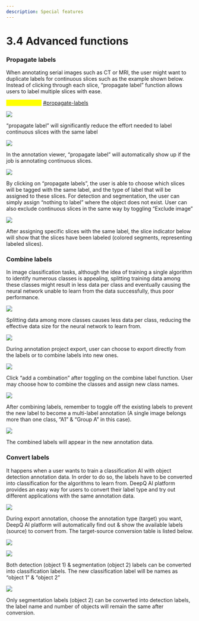 ```yaml
---
description: Special features
---
```


# 3.4 Advanced functions

### **Propagate labels**

When annotating serial images such as CT or MRI, the user might want to duplicate labels for continuous slices such as the example shown below. Instead of clicking through each slice, “propagate label” function allows users to label multiple slices with ease.

<mark style="color:yellow;">Tutorial Video:</mark><img src="../.gitbook/assets/video_icon_small.jpg" alt="" data-size="line"> [#propagate-labels](../tutorial-videos/annotation-deepcap.md#propagate-labels "mention")

![](../.gitbook/assets/con-3-4-1.png)

“propagate label” will significantly reduce the effort needed to label continuous slices with the same label

![](../.gitbook/assets/con-3-4-2.png)

In the annotation viewer, “propagate label” will automatically show up if the job is annotating continuous slices.

![](../.gitbook/assets/con-3-4-3.png)

By clicking on “propagate labels”, the user is able to choose which slices will be tagged with the same label, and the type of label that will be assigned to these slices. For detection and segmentation, the user can simply assign “nothing to label” where the object does not exist. User can also exclude continuous slices in the same way by toggling “Exclude image”

![](../.gitbook/assets/con-3-4-4.png)

After assigning specific slices with the same label, the slice indicator below will show that the slices have been labeled (colored segments, representing labeled slices).

### Combine labels

In image classification tasks, although the idea of training a single algorithm to identify numerous classes is appealing, splitting training data among these classes might result in less data per class and eventually causing the neural network unable to learn from the data successfully, thus poor performance.

![](../.gitbook/assets/con-3-4-5.png)

Splitting data among more classes causes less data per class, reducing the effective data size for the neural network to learn from.

![](../.gitbook/assets/con-3-4-6.png)

During annotation project export, user can choose to export directly from the labels or to combine labels into new ones.

![](../.gitbook/assets/con-3-4-7.png)

Click “add a combination” after toggling on the combine label function. User may choose how to combine the classes and assign new class names.

![](../.gitbook/assets/con-3-4-8.png)

After combining labels, remember to toggle off the existing labels to prevent the new label to become a multi-label annotation (A single image belongs more than one class, “A1” & “Group A” in this case).

![](../.gitbook/assets/con-3-4-9.png)

The combined labels will appear in the new annotation data.

### **Convert labels**

It happens when a user wants to train a classification AI with object detection annotation data. In order to do so, the labels have to be converted into classification for the algorithms to learn from. DeepQ AI platform provides an easy way for users to convert their label type and try out different applications with the same annotation data.

![](../.gitbook/assets/con-3-4-10.png)

During export annotation, choose the annotation type (target) you want, DeepQ AI platform will automatically find out & show the available labels (source) to convert from. The target-source conversion table is listed below.

![](../.gitbook/assets/con-3-4-11.png)

![](../.gitbook/assets/con-3-4-12.png)

Both detection (object 1) & segmentation (object 2) labels can be converted into classification labels. The new classification label will be names as “object 1” & “object 2”

![](../.gitbook/assets/con-3-4-13.png)

Only segmentation labels (object 2) can be converted into detection labels, the label name and number of objects will remain the same after conversion.

